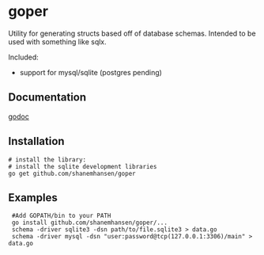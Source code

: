 goper
=======

Utility for generating structs based off of database schemas. Intended to be
used with something like sqlx.

Included:

   * support for mysql/sqlite (postgres pending)


Documentation
-------------

[godoc](http://godoc.org/github.com/shanemhansen/goper)

Installation
--------

    # install the library:
    # install the sqlite development libraries
    go get github.com/shanemhansen/goper
    

Examples
--------

     #Add GOPATH/bin to your PATH
     go install github.com/shanemhansen/goper/...
     schema -driver sqlite3 -dsn path/to/file.sqlite3 > data.go
     schema -driver mysql -dsn "user:password@tcp(127.0.0.1:3306)/main" > data.go
